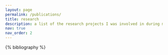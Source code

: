 ```yaml
---
layout: page
permalink: /publications/
title: research
description: a list of the research projects I was involved in during my time as an undergraduate researcher @Penn Medicine
nav: true
nav_order: 2
---
```


<!-- _pages/publications.md -->

<!-- Bibsearch Feature -->



<div class="publications">

{% bibliography %}

</div>
